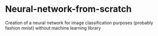 # Neural-network-from-scratch
 Creation of a neural network for image classification purposes (probably fashion mnist) without machine learning library

